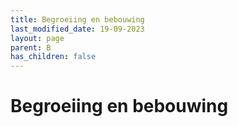 ```yaml
---
title: Begroeiing en bebouwing
last_modified_date: 19-09-2023
layout: page
parent: B
has_children: false
---
```


Begroeiing en bebouwing
=======================

